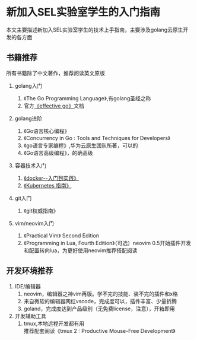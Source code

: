 # 新加入SEL实验室学生的入门指南
本文主要描述新加入SEL实验室学生的技术上手指南，主要涉及golang云原生开发的各方面

## 书籍推荐
所有书籍除了中文著作，推荐阅读英文原版

1. golang入门  
	1. 《The Go Programming Language》,有golang圣经之称
	1. 官方[《effective go》](https://golang.org/doc/effective_go.html)文档
1. golang进阶  
	1. 《Go语言核心编程》
	1. 《Concurrency in Go : Tools and Techniques for Developers》
	1. 《go语言专家编程》,华为云原生团队所著，可以的
	1. 《Go语言高级编程》，的确高级
1.  容器技术入门  
	1. [《docker--入门到实践》](https://yeasy.gitbook.io/docker_practice/)
	1. [《Kubernetes 指南》](https://github.com/feiskyer/kubernetes-handbook)

1. git入门  
	1. 《git权威指南》

1. vim/neovim入门
	1. 《Practical Vim》 Second Edition
	1. 《Programming in Lua, Fourth Edition》（可选）neovim 0.5开始插件开发和配置转向lua，为更好使用neovim推荐搭配阅读
## 开发环境推荐
1. IDE/编辑器  
	1. neovim，编辑器之神vim再版。学不完的技能、装不完的插件和x格
	1. 来自微软的编辑器网红vscode，完成度可以，插件丰富、少量折腾
	1. goland，完成度达到产品级别（无免费license，注意），开箱即用
1. 开发辅助工具  
	1. tmux,本地远程开发都有用  
	推荐配套阅读《tmux 2 : Productive Mouse-Free Development》

